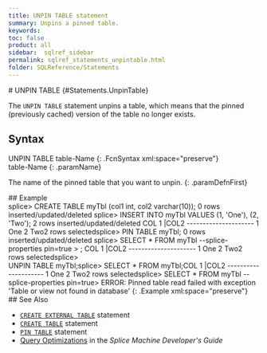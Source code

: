 ```yaml
---
title: UNPIN TABLE statement
summary: Unpins a pinned table.
keywords:
toc: false
product: all
sidebar:  sqlref_sidebar
permalink: sqlref_statements_unpintable.html
folder: SQLReference/Statements
---
```

<section>
<div class="TopicContent" data-swiftype-index="true" markdown="1">
# UNPIN TABLE   {#Statements.UnpinTable}

The `UNPIN TABLE` statement unpins a table, which means that the pinned
(previously cached) version of the table no longer exists.

## Syntax

<div class="fcnWrapperWide" markdown="1">
    UNPIN TABLE table-Name
{: .FcnSyntax xml:space="preserve"}

</div>
<div class="paramList" markdown="1">
table-Name
{: .paramName}

The name of the pinned table that you want to unpin.
{: .paramDefnFirst}

</div>
## Example

<div class="preWrapperWide" markdown="1">
    splice> CREATE TABLE myTbl (col1 int, col2 varchar(10));
    0 rows inserted/updated/deleted
    splice> INSERT INTO myTbl VALUES (1, 'One'), (2, 'Two');
    2 rows inserted/updated/deleted
    COL 1      |COL2
    ---------------------
    1           One
    2           Two2 rows selectedsplice> PIN TABLE myTbl;
    0 rows inserted/updated/deleted
    splice> SELECT * FROM myTbl --splice-properties pin=true
    > ;
    COL 1      |COL2
    ---------------------
    1           One
    2           Two2 rows selectedsplice> UNPIN TABLE myTbl;splice> SELECT * FROM myTbl;COL 1      |COL2
    ---------------------
    1           One
    2           Two2 rows selectedsplice> SELECT * FROM myTbl --splice-properties pin=true> ERROR: Pinned table read failed with exception 'Table or view not found in database'
{: .Example xml:space="preserve"}

</div>
## See Also

* [`CREATE EXTERNAL TABLE`](sqlref_statements_createexternaltable.html) statement
* [`CREATE TABLE`](sqlref_statements_createtable.html) statement
* [`PIN TABLE`](sqlref_statements_pintable.html) statement
* [Query Optimizations](developers_tuning_queryoptimization.html) in the
  *Splice Machine Developer's Guide*

</div>
</section>

